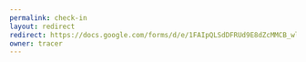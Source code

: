 ```yaml
---
permalink: check-in
layout: redirect
redirect: https://docs.google.com/forms/d/e/1FAIpQLSdDFRUd9E8dZcMMCB_wlqBd93psJYxLmckOclzwHT8D2Lb9Yg/viewform
owner: tracer
---
```

